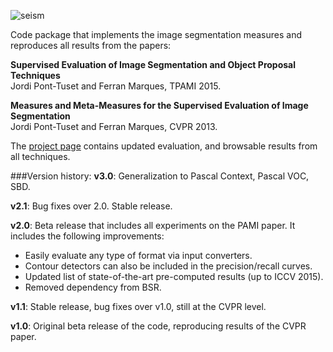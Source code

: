 ![seism](seism.png)

Code package that implements the image segmentation measures and reproduces all results from the papers:

**Supervised Evaluation of Image Segmentation and Object Proposal Techniques**<br/>
Jordi Pont-Tuset and Ferran Marques, TPAMI 2015.

**Measures and Meta-Measures for the Supervised Evaluation of Image Segmentation**<br/>
Jordi Pont-Tuset and Ferran Marques, CVPR 2013.

The [project page](http://vision.ee.ethz.ch/~biwiproposals/seism/) contains updated evaluation, and browsable results from all techniques.

###Version history:
**v3.0**: Generalization to Pascal Context, Pascal VOC, SBD.

**v2.1**: Bug fixes over 2.0. Stable release.

**v2.0**: Beta release that includes all experiments on the PAMI paper. It includes the following improvements:
- Easily evaluate any type of format via input converters.
- Contour detectors can also be included in the precision/recall curves.
- Updated list of state-of-the-art pre-computed results (up to ICCV 2015).
- Removed dependency from BSR.

**v1.1**: Stable release, bug fixes over v1.0, still at the CVPR level.

**v1.0**: Original beta release of the code, reproducing results of the CVPR paper.
